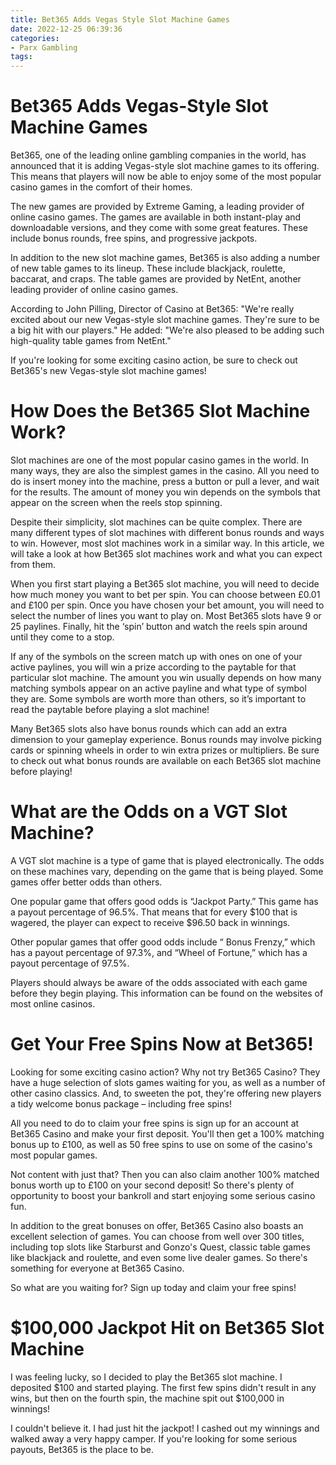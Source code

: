 ```yaml
---
title: Bet365 Adds Vegas Style Slot Machine Games
date: 2022-12-25 06:39:36
categories:
- Parx Gambling
tags:
---
```



#  Bet365 Adds Vegas-Style Slot Machine Games

Bet365, one of the leading online gambling companies in the world, has announced that it is adding Vegas-style slot machine games to its offering. This means that players will now be able to enjoy some of the most popular casino games in the comfort of their homes.

The new games are provided by Extreme Gaming, a leading provider of online casino games. The games are available in both instant-play and downloadable versions, and they come with some great features. These include bonus rounds, free spins, and progressive jackpots.

In addition to the new slot machine games, Bet365 is also adding a number of new table games to its lineup. These include blackjack, roulette, baccarat, and craps. The table games are provided by NetEnt, another leading provider of online casino games.

According to John Pilling, Director of Casino at Bet365: "We're really excited about our new Vegas-style slot machine games. They're sure to be a big hit with our players." He added: "We're also pleased to be adding such high-quality table games from NetEnt."

If you're looking for some exciting casino action, be sure to check out Bet365's new Vegas-style slot machine games!

#  How Does the Bet365 Slot Machine Work?

Slot machines are one of the most popular casino games in the world. In many ways, they are also the simplest games in the casino. All you need to do is insert money into the machine, press a button or pull a lever, and wait for the results. The amount of money you win depends on the symbols that appear on the screen when the reels stop spinning.

Despite their simplicity, slot machines can be quite complex. There are many different types of slot machines with different bonus rounds and ways to win. However, most slot machines work in a similar way. In this article, we will take a look at how Bet365 slot machines work and what you can expect from them.

When you first start playing a Bet365 slot machine, you will need to decide how much money you want to bet per spin. You can choose between £0.01 and £100 per spin. Once you have chosen your bet amount, you will need to select the number of lines you want to play on. Most Bet365 slots have 9 or 25 paylines. Finally, hit the ‘spin’ button and watch the reels spin around until they come to a stop.

If any of the symbols on the screen match up with ones on one of your active paylines, you will win a prize according to the paytable for that particular slot machine. The amount you win usually depends on how many matching symbols appear on an active payline and what type of symbol they are. Some symbols are worth more than others, so it’s important to read the paytable before playing a slot machine!

Many Bet365 slots also have bonus rounds which can add an extra dimension to your gameplay experience. Bonus rounds may involve picking cards or spinning wheels in order to win extra prizes or multipliers. Be sure to check out what bonus rounds are available on each Bet365 slot machine before playing!

#  What are the Odds on a VGT Slot Machine?

A VGT slot machine is a type of game that is played electronically. The odds on these machines vary, depending on the game that is being played. Some games offer better odds than others.

One popular game that offers good odds is “Jackpot Party.” This game has a payout percentage of 96.5%. That means that for every $100 that is wagered, the player can expect to receive $96.50 back in winnings.

Other popular games that offer good odds include “ Bonus Frenzy,” which has a payout percentage of 97.3%, and “Wheel of Fortune,” which has a payout percentage of 97.5%.

Players should always be aware of the odds associated with each game before they begin playing. This information can be found on the websites of most online casinos.

#  Get Your Free Spins Now at Bet365!

Looking for some exciting casino action? Why not try Bet365 Casino? They have a huge selection of slots games waiting for you, as well as a number of other casino classics. And, to sweeten the pot, they're offering new players a tidy welcome bonus package – including free spins!

All you need to do to claim your free spins is sign up for an account at Bet365 Casino and make your first deposit. You'll then get a 100% matching bonus up to £100, as well as 50 free spins to use on some of the casino's most popular games.

Not content with just that? Then you can also claim another 100% matched bonus worth up to £100 on your second deposit! So there's plenty of opportunity to boost your bankroll and start enjoying some serious casino fun.

In addition to the great bonuses on offer, Bet365 Casino also boasts an excellent selection of games. You can choose from well over 300 titles, including top slots like Starburst and Gonzo's Quest, classic table games like blackjack and roulette, and even some live dealer games. So there's something for everyone at Bet365 Casino.

So what are you waiting for? Sign up today and claim your free spins!

#  $100,000 Jackpot Hit on Bet365 Slot Machine

I was feeling lucky, so I decided to play the Bet365 slot machine. I deposited $100 and started playing. The first few spins didn't result in any wins, but then on the fourth spin, the machine spit out $100,000 in winnings!

I couldn't believe it. I had just hit the jackpot! I cashed out my winnings and walked away a very happy camper. If you're looking for some serious payouts, Bet365 is the place to be.